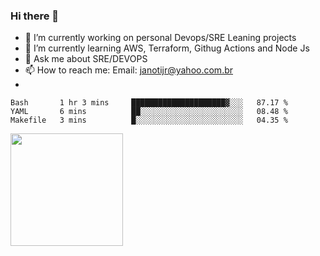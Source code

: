 ### Hi there 👋


- 🔭 I’m currently working on personal Devops/SRE Leaning projects
- 🌱 I’m currently learning AWS, Terraform, Githug Actions and Node Js
- 💬 Ask me about SRE/DEVOPS
- 📫 How to reach me: Email: janotijr@yahoo.com.br
- 
<!--START_SECTION:waka-->
```text
Bash       1 hr 3 mins     █████████████████████▓░░░   87.17 % 
YAML       6 mins          ██░░░░░░░░░░░░░░░░░░░░░░░   08.48 % 
Makefile   3 mins          █░░░░░░░░░░░░░░░░░░░░░░░░   04.35 % 
```
<!--END_SECTION:waka-->

<img height="180em" src="https://github-readme-stats.vercel.app/api?username=janoti&show_icons=true&hide_border=true&&count_private=true&include_all_commits=true" />
